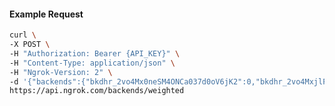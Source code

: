<!-- Code generated for API Clients. DO NOT EDIT. -->
#### Example Request
```bash
curl \
-X POST \
-H "Authorization: Bearer {API_KEY}" \
-H "Content-Type: application/json" \
-H "Ngrok-Version: 2" \
-d '{"backends":{"bkdhr_2vo4Mx0neSM4ONCa037d0oV6jK2":0,"bkdhr_2vo4MxjlFcBWcxMOyl8EqdMrpRE":1},"description":"acme weighted","metadata":"{\"environment\": \"staging\"}"}' \
https://api.ngrok.com/backends/weighted
